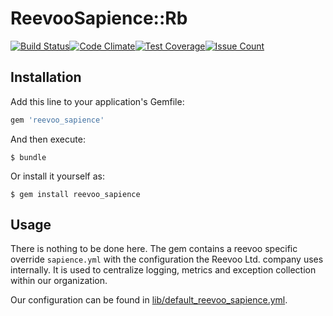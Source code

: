 # ReevooSapience::Rb

[![Build Status](https://travis-ci.org/reevoo/reevoo_sapience-rb.svg?branch=master)](https://travis-ci.org/reevoo/reevoo_sapience-rb)[![Code Climate](https://codeclimate.com/github/reevoo/reevoo_sapience-rb/badges/gpa.svg)](https://codeclimate.com/github/reevoo/reevoo_sapience-rb)[![Test Coverage](https://codeclimate.com/github/reevoo/reevoo_sapience-rb/badges/coverage.svg)](https://codeclimate.com/github/reevoo/reevoo_sapience-rb/coverage)[![Issue Count](https://codeclimate.com/github/reevoo/reevoo_sapience-rb/badges/issue_count.svg)](https://codeclimate.com/github/reevoo/reevoo_sapience-rb)

## Installation

Add this line to your application's Gemfile:

```ruby
gem 'reevoo_sapience'
```

And then execute:

    $ bundle

Or install it yourself as:

    $ gem install reevoo_sapience

## Usage

There is nothing to be done here. The gem contains a reevoo specific override `sapience.yml` with the configuration the Reevoo Ltd. company uses internally. It is used to centralize logging, metrics and exception collection within our organization.

Our configuration can be found in [lib/default_reevoo_sapience.yml](https://github.com/reevoo/reevoo_sapience-rb/blob/master/lib/default_reevoo_sapience.yml).

